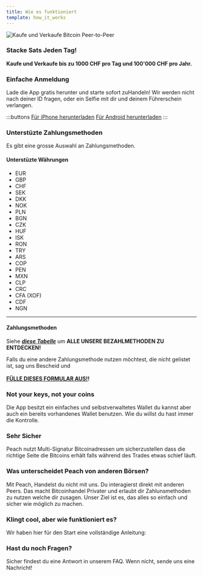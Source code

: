 ```yaml
---
title: Wie es funktioniert
template: how_it_works
---
```

<!--[teaser]-->
![Kaufe und Verkaufe Bitcoin Peer-to-Peer](/img/how-it-works/buy-and-sell-bitcoin-peer-to-peer.png)

### Stacke Sats <span>Jeden Tag</span>!

**Kaufe und Verkaufe bis zu 1000 CHF pro Tag und 100'000 CHF pro Jahr.**

<!--[easy_registration]-->
### Einfache Anmeldung

Lade die App gratis herunter und starte sofort zuHandeln! Wir werden nicht nach deiner ID fragen, oder ein Selfie mit dir und deinem Führerschein verlangen.

:::buttons
[Für iPhone herunterladen]($iosUrl$)
[Für Android herunterladen]($androidUrl$)
:::

<!--[payment_methods]-->
### Unterstüzte Zahlungsmethoden

Es gibt eine grosse Auswahl an Zahlungsmethoden.<br>

#### Unterstüzte Währungen

- EUR
- GBP
- CHF
- SEK
- DKK
- NOK
- PLN
- BGN
- CZK
- HUF
- ISK
- RON
- TRY
- ARS
- COP
- PEN
- MXN
- CLP
- CRC
- CFA (XOF)
- CDF
- NGN

---

#### Zahlungsmethoden
Siehe _**[diese Tabelle](https://docs.google.com/spreadsheets/d/1uqotdlQ1woALJnsLOJMwe21J4KvTvv3cnEqERqCUicg/?usp=sharing)**_ um **ALLE UNSERE BEZAHLMETHODEN ZU ENTDECKEN!**

Falls du eine andere Zahlungsmethode nutzen möchtest, die nicht gelistet ist, sag uns Bescheid und
<br><br>
**[FÜLLE DIESES FORMULAR AUS!](https://ncxldazr6m4.typeform.com/to/SJljDnae)!**


<!--[self-custody]-->
### Not your keys, not your coins

Die App besitzt ein einfaches und selbstverwaltetes Wallet du kannst aber auch ein bereits vorhandenes Wallet benutzen. Wie du willst du hast immer die Kontrolle.

<!--[security]-->
### Sehr Sicher

Peach nutzt Multi-Signatur Bitcoinadressen um sicherzustellen dass die richtige Seite die Bitcoins erhält falls während des Trades etwas schief läuft.

<!--[difference]-->
### Was unterscheidet Peach von anderen Börsen?

Mit Peach, Handelst du nicht mit uns.
Du interagierst direkt mit anderen Peers.
Das macht Bitcoinhandel Privater und erlaubt dir Zahlunsmethoden zu nutzen welche dir zusagen.
Unser Ziel ist es, das alles so einfach und sicher wie möglich zu machen. 

<!--[sounds_cool]-->
### Klingt cool, aber wie funktioniert es?

Wir haben hier für den Start eine vollständige Anleitung:

<!--[questions]-->
### Hast du noch Fragen?

Sicher findest du eine Antwort in unserem FAQ.
Wenn nicht, sende uns eine Nachricht!
